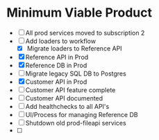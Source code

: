 # Minimum Viable Product
- [ ] All prod services moved to subscription 2
- [ ] Add loaders to workflow
	- [x] Migrate loaders to Reference API
- [x] Reference API in Prod
- [x] Reference DB in Prod
- [ ] Migrate legacy SQL DB to Postgres
- [x] Customer API in Prod
- [ ] Customer API feature complete
- [ ] Customer API documented
- [ ] Add healthchecks to all API's
- [ ] UI/Process for managing Reference DB
- [ ] Shutdown old prod-fileapi services
- [ ] 